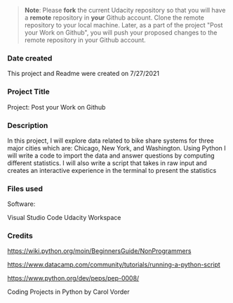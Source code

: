>**Note**: Please **fork** the current Udacity repository so that you will have a **remote** repository in **your** Github account. Clone the remote repository to your local machine. Later, as a part of the project "Post your Work on Github", you will push your proposed changes to the remote repository in your Github account.

### Date created
This project and Readme were created on 7/27/2021

### Project Title
Project: Post your Work on Github

### Description
In this project, I will explore data related to bike share systems for three major cities which are: Chicago, New York, and Washington. Using Python I will write a code to import the data and answer questions by computing different statistics. I will also write a script that takes in raw input and creates an interactive experience in the terminal to present the statistics

### Files used

Software:

Visual Studio Code
Udacity Workspace


### Credits
https://wiki.python.org/moin/BeginnersGuide/NonProgrammers

https://www.datacamp.com/community/tutorials/running-a-python-script

https://www.python.org/dev/peps/pep-0008/


Coding Projects in Python by Carol Vorder

